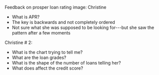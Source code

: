 Feedback on prosper loan rating image:
Christine
* What is APR?
* The key is backwards and not completely ordered
* Not sure what she was supposed to be looking for---but she saw the pattern after a few moments

Christine # 2:
* What is the chart trying to tell me?
* What are the loan grades?
* What is the shape of the number of loans telling her?
* What does affect the credit score?
